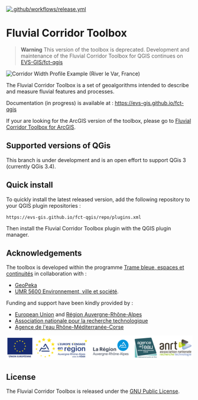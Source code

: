 [![.github/workflows/release.yml](https://github.com/EVS-GIS/fct-qgis/actions/workflows/release.yml/badge.svg?branch=master)](https://github.com/EVS-GIS/fct-qgis/actions/workflows/release.yml)

# Fluvial Corridor Toolbox

> **Warning**
> This version of the toolbox is deprecated. Development and maintenance of the Fluvial Corridor Toolbox for QGIS continues on [EVS-GIS/fct-qgis](https://github.com/EVS-GIS/fct-qgis)

![Corridor Width Profile Example (River le Var, France)](https://github.com/tramebleue/fct-cli/blob/master/docs/img/width_profile.png)

The Fluvial Corridor Toolbox is a set of geoalgorithms intended to describe and measure fluvial features and processes.

Documentation (in progress) is available at : https://evs-gis.github.io/fct-qgis

If your are looking for the ArcGIS version of the toolbox,
please go to [Fluvial Corridor Toolbox for ArcGIS](https://github.com/EVS-GIS/Fluvial-Corridor-Toolbox-ArcGIS).

## Supported versions of QGis

This branch is under development and is an open effort to support QGis 3 (currently QGis 3.4).

## Quick install

To quickly install the latest released version, add the following repository to your QGIS plugin repositories :

    https://evs-gis.github.io/fct-qgis/repo/plugins.xml

Then install the Fluvial Corridor Toolbox plugin with the QGIS plugin manager.

## Acknowledgements

The toolbox is developed within the programme
[Trame bleue, espaces et continuités](https://www.tramebleue.fr/)
in collaboration with :

* [GeoPeka](http://www.geopeka.com)
* [UMR 5600 Environnement, ville et société](http://umr5600.cnrs.fr/fr/accueil/).

Funding and support have been kindly provided by :

* [European Union](http://www.europe-en-france.gouv.fr/Centre-de-ressources/Actualites/Le-FEDER-qu-est-ce-que-c-est)
  and [Région Auvergne-Rhône-Alpes](https://www.auvergnerhonealpes.fr/)
* [Association nationale pour la recherche technologique](http://www.anrt.asso.fr/fr)
* [Agence de l'eau Rhône-Méditerranée-Corse](https://www.eaurmc.fr/)

![Supporting Partners](docs/img/partners.png)

## License

The Fluvial Corridor Toolbox is released under the [GNU Public License][].

[GNU Public License]: https://github.com/EVS-GIS/fct-qgis/blob/master/LICENSE
